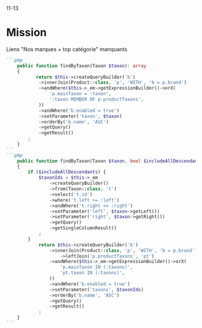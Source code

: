 <PagesComponent/>
<ReferenceComponent>11-13</ReferenceComponent>
<div>
    <h1>Mission</h1>
    <p>Liens "Nos marques + top catégorie" manquants</p>
</div>

````md magic-move {class:'overflow-auto max-h-100'}
```php
    public function findByTaxon(Taxon $taxon): array
    {
           return $this->createQueryBuilder('b')
            ->innerJoin(Product::class, 'p', 'WITH', 'b = p.brand')
            ->andWhere($this->_em->getExpressionBuilder()->orX(
                'p.mainTaxon = :taxon',
                ':taxon MEMBER OF p.productTaxons',
            ))
            ->andWhere('b.enabled = true')
            ->setParameter('taxon', $taxon)
            ->orderBy('b.name', 'ASC')
            ->getQuery()
            ->getResult()
        ;
    }
```
```php
    public function findByTaxon(Taxon $taxon, bool $includeAllDescendants = true): array
    {
        if ($includeAllDescendants) {
            $taxonIds = $this->_em
                ->createQueryBuilder()
                ->from(Taxon::class, 't')
                ->select('t.id')
                ->where('t.left >= :left')
                ->andWhere('t.right <= :right')
                ->setParameter('left', $taxon->getLeft())
                ->setParameter('right', $taxon->getRight())
                ->getQuery()
                ->getSingleColumnResult()
            ;
        }
            return $this->createQueryBuilder('b')
                ->innerJoin(Product::class, 'p', 'WITH', 'b = p.brand')
                    ->leftJoin('p.productTaxons', 'pt')
                ->andWhere($this->_em->getExpressionBuilder()->orX(
                    'p.mainTaxon IN (:taxons)',
                    'pt.taxon IN (:taxons)',
                ))
                ->andWhere('b.enabled = true')
                ->setParameter('taxons', $taxonIds)
                ->orderBy('b.name', 'ASC')
                ->getQuery()
                ->getResult()
            ;
    }
```
````
